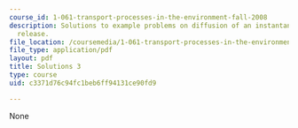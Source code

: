 ```yaml
---
course_id: 1-061-transport-processes-in-the-environment-fall-2008
description: Solutions to example problems on diffusion of an instantaneous point
  release.
file_location: /coursemedia/1-061-transport-processes-in-the-environment-fall-2008/c3371d76c94fc1beb6ff94131ce90fd9_solutions3.pdf
file_type: application/pdf
layout: pdf
title: Solutions 3
type: course
uid: c3371d76c94fc1beb6ff94131ce90fd9

---
```

None